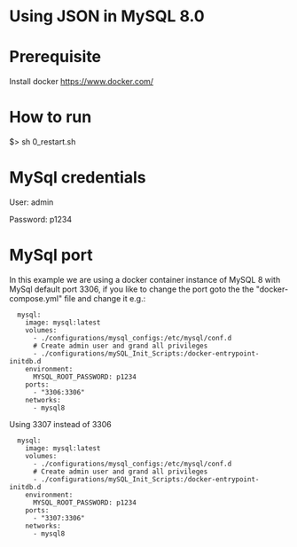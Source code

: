 # Using JSON in MySQL 8.0

# Prerequisite
Install docker https://www.docker.com/

# How to run
$> sh 0_restart.sh

# MySql credentials
User: admin

Password: p1234 

# MySql port
In this example we are using a docker container instance of MySQL 8 with MySql default port 3306, 
if you like to change the port goto the the "docker-compose.yml" file and change it e.g.:

```$xslt
  mysql:
    image: mysql:latest
    volumes:
      - ./configurations/mysql_configs:/etc/mysql/conf.d
      # Create admin user and grand all privileges
      - ./configurations/mySQL_Init_Scripts:/docker-entrypoint-initdb.d
    environment:
      MYSQL_ROOT_PASSWORD: p1234
    ports:
      - "3306:3306"
    networks:
      - mysql8
```

Using 3307 instead of 3306
```$xslt
  mysql:
    image: mysql:latest
    volumes:
      - ./configurations/mysql_configs:/etc/mysql/conf.d
      # Create admin user and grand all privileges
      - ./configurations/mySQL_Init_Scripts:/docker-entrypoint-initdb.d
    environment:
      MYSQL_ROOT_PASSWORD: p1234
    ports:
      - "3307:3306"
    networks:
      - mysql8
```